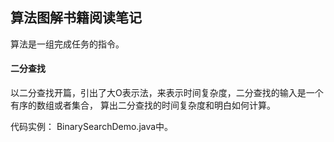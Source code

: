 ## 算法图解书籍阅读笔记

算法是一组完成任务的指令。

#### 二分查找

以二分查找开篇，引出了大O表示法，来表示时间复杂度，二分查找的输入是一个有序的数组或者集合，
算出二分查找的时间复杂度和明白如何计算。

代码实例： BinarySearchDemo.java中。